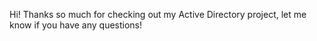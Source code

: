 Hi! Thanks so much for checking out my Active Directory project, let me know if you have any questions!
